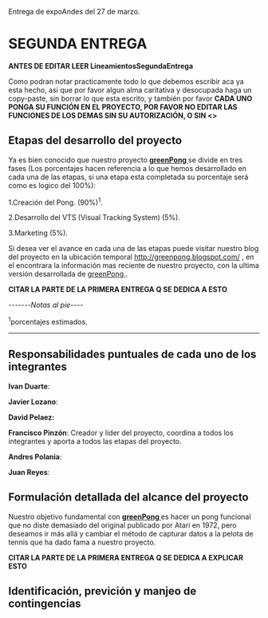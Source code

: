 Entrega de expoAndes del 27 de marzo.

# SEGUNDA ENTREGA #

**ANTES DE EDITAR LEER LineamientosSegundaEntrega**

Como podran notar practicamente todo lo que debemos escribir aca ya esta hecho, asi que por favor algun alma caritativa y desocupada haga un copy-paste, sin borrar lo que esta escrito, y también por favor **CADA UNO PONGA SU FUNCIÓN EN EL PROYECTO, POR FAVOR NO EDITAR LAS FUNCIONES DE LOS DEMAS SIN SU AUTORIZACIÓN, O SIN <<EL DEBIDO PROCESO>>**

## Etapas del desarrollo del proyecto ##

Ya es bien conocido que nuestro proyecto **[greenPong ](.md)** se divide en tres fases (Los porcentajes hacen referencia a lo que hemos desarrollado en cada una de las etapas, si una etapa esta completada su porcentaje será como es logico del 100%):

1.Creación del Pong. (90%)<sup>1</sup>.

2.Desarrollo del VTS (Visual Tracking System)  (5%).

3.Marketing (5%).

Si desea ver el avance en cada una de las etapas puede visitar nuestro blog del proyecto en la ubicación temporal http://greenpong.blogspot.com/ , en el encontrara la información mas reciente de nuestro proyecto, con la ultima versión desarrollada de [greenPong ](.md).

**CITAR LA PARTE DE LA PRIMERA ENTREGA Q SE DEDICA A ESTO**

-------_Notas al pie_----

<sup>1</sup>porcentajes estimados.


---


## Responsabilidades puntuales de cada uno de los integrantes ##

**Ivan Duarte**:


**Javier Lozano**:


**David Pelaez:**


**Francisco Pinzón**: Creador y lider del proyecto, coordina a todos los integrantes y aporta a todos las etapas del proyecto.


**Andres Polania**:


**Juan Reyes**:


## Formulación detallada del alcance del proyecto ##

Nuestro objetivo fundamental con **[greenPong ](.md)** es hacer un pong funcional que no diste demasiado del original publicado por Atari en 1972, pero deseamos ir más allá y cambiar el método de capturar datos a la pelota de tennis que ha dado fama a nuestro proyecto.

**CITAR LA PARTE DE LA PRIMERA ENTREGA Q SE DEDICA A EXPLICAR ESTO**

## Identificación, previción y manjeo de contingencias ##